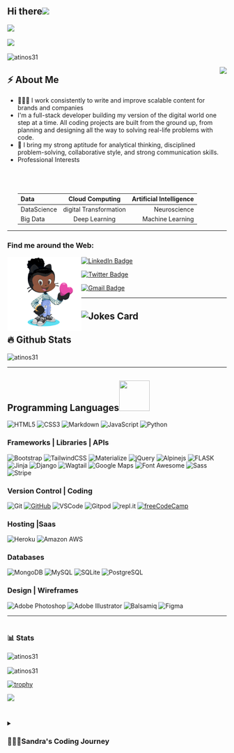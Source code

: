 
<h2 align="left">Hi there<img src ="https://raw.githubusercontent.com/MartinHeinz/MartinHeinz/master/wave.gif" width = 30px></h2>
<p align="left">
  <img width="250" src="https://media.giphy.com/media/jIgXf4hgbHCeKiXpvt/giphy.gif">
</p>


<!-- Animation Typing -->

<p align="left">
  <a href="https://github.com/DenverCoder1/readme-typing-svg"><img src="https://readme-typing-svg.demolab.com/?lines=I'm%20Sandra%20Atino;A%20Full-stack%20web%20developer;Experienced%20UI%2FUX%20Designer;2%2B%20years%20of%20coding%20experience;Always%20learning%20new%20things&font=Fira%20Code&center=true&width=440&height=45&color=f75c7e&vCenter=true&size=22&pause=1000" /></a>
</p>

<!-- Animation Typing: END -->

<!-- Profile Views -->

<p align="left">
  <img src="https://komarev.com/ghpvc/?username=atinos31&label=Profile%20views&color=0e75b6&style=flat" alt="atinos31" />
</p>



<!-- Profile Views: END -->

<!--Image Gif-->
<img  src="https://user-images.githubusercontent.com/105108549/190127191-945c97b4-f2e8-47fe-b1da-ff678d31c0ed.gif" height="290px" align="right" />

<!-- About me section -->

<h2>⚡️ About Me</h2>

<ul>
   <li>👩🏾‍💻 I work consistently to write and improve scalable content for brands and companies</li>

<li> I'm a full-stack developer building my version of the digital world one step at a time. All coding projects are built from the ground up, from planning and designing all the way to solving real-life problems with code.</li>

  
  <li>🔭  I bring my strong aptitude for analytical thinking, disciplined problem-solving, collaborative style, and strong communication skills.</a>
<li>Professional Interests

| Data       | Cloud Computing      | Artificial Intelligence |
| ------------- |:-------------:| -----:|
| DataScience    | digital Transformation | Neuroscience |
  | Big Data     | Deep Learning | Machine Learning |


</li>
  
</ul>


<!-- About me section: END -->

--------------------------


<h3 align="left">Find me around the Web:</h3>

<a href="https://github.com/Atinos31"><img align="left" width="170" height="170" src="Sandra-octocat-rotating.gif"></a>

  <p align="right">     
  <p><a href="https://www.linkedin.com/in/sandra-atino/"><img src="https://img.shields.io/badge/-atinos31%20-blue?style=plastic&amp;labelColor=blue&amp;logo=LinkedIn&amp;link=www.linkedin.com/in/sandra-atino-459a231a9" alt="LinkedIn Badge"></a> </p>
     <p>  <a href="https://twitter.com/atinos31/"><img src="https://img.shields.io/badge/-atinos31-informational?style=plastic&amp;labelColor=informational&amp;logo=Twitter&amp;link=https://twitter.com/atinos31" alt="Twitter Badge"></a></p>
    <p>         <a href="mailto:atinos31.dev@gmail.com"><img src="https://img.shields.io/badge/-Sandra%20Atino-fff?style=plastic&amp;labelColor=fff&amp;logo=Gmail&amp;link=mailto:atinos31.dev@gmail.com" alt="Gmail Badge"></a></p>

   </p>
 
---
<!-- Markdown -->

![Jokes Card](https://readme-jokes.vercel.app/api)
  ---------------------------
  
## :fire: Github Stats
<p><img align="center" src="https://github-readme-streak-stats.herokuapp.com/?user=atinos31&theme=highcontrast" alt="atinos31" />

</p>




-------------------------------------------------

 
## Programming Languages<img src="https://camo.githubusercontent.com/b0fa06ee100360ae8811a115c133de7848891e3b/68747470733a2f2f6769746875622e6769746875626173736574732e636f6d2f696d616765732f6d6f6e612d776869737065722e676966" width="70" height="70" />

![HTML5](https://img.shields.io/badge/HTML5%20-%23E34F26.svg?&style=for-the-badge&logo=HTML5&logoColor=FFFFFF)
![CSS3](https://img.shields.io/badge/CSS3%20-%231572B6.svg?&style=for-the-badge&logo=CSS3&logoColor=FFFFFF)
![Markdown](https://img.shields.io/badge/Markdown%20-%23000000.svg?&style=for-the-badge&logo=Markdown&logoColor=FFFFFF)
![JavaScript](https://img.shields.io/badge/JavaScript%20-%23323330.svg?&style=for-the-badge&logo=JavaScript&logoColor=F1BE32)
![Python](https://img.shields.io/badge/Python%20-%23004D7A.svg?&style=for-the-badge&logo=python&logoColor=ffdf76)


### Frameworks | Libraries | APIs
![Bootstrap](https://img.shields.io/badge/Bootstrap%20-%23563D7C.svg?&style=for-the-badge&logo=Bootstrap&logoColor=FFFFFF)
![TailwindCSS](https://img.shields.io/badge/TailwindCSS%20-%231D1D1D.svg?&style=for-the-badge&logo=TailwindCSS&logoColor=FFFFFFF)
![Materialize](https://img.shields.io/badge/Materialize%20-%23EE6E73.svg?&style=for-the-badge&logo=Materialize&logoColor=FFFFFF)
![jQuery](https://img.shields.io/badge/jQuery%20-%231E2E3B.svg?&style=for-the-badge&logo=jQuery&logoColor=21ACE2)
![Alpinejs](https://img.shields.io/badge/alpinejs%20-%23646EDE.svg?&style=for-the-badge&logo=alpinejs&logoColor=FFFFFF)
![FLASK](https://img.shields.io/badge/flask%20-%23563F7C.svg?&style=for-the-badge&logo=Flask&logoColor=FFFF00)
![Jinja](https://img.shields.io/badge/Jinja%20-%23000000.svg?&style=for-the-badge&logo=Jinja&logoColor=B41717)
![Django](https://img.shields.io/badge/Django%20-%23092E20.svg?&style=for-the-badge&logo=Django&logoColor=FFFFFF)
![Wagtail](https://img.shields.io/badge/Wagtail%20-%2300471b.svg?&style=for-the-badge&logo=Wagtail&logoColor=F1BE32)
![Google Maps](https://img.shields.io/badge/Google%20Maps%20-%234285F4.svg?&style=for-the-badge&logo=Google%20Maps&logoColor=FFFFFF)
![Font Awesome](https://img.shields.io/badge/Font%20Awesome%20-%23339AF0.svg?&style=for-the-badge&logo=Font%20Awesome&logoColor=FFFFFF)
![Sass](https://img.shields.io/badge/Sass%20-%23CC6699.svg?&style=for-the-badge&logo=Sass&logoColor=FFFFFF)
![Stripe](https://img.shields.io/badge/Stripe%20-%23646EDE.svg?&style=for-the-badge&logo=Stripe&logoColor=FFFFFF)

### Version Control | Coding

![Git](https://img.shields.io/badge/Git%20-%23302F2F.svg?&style=for-the-badge&logo=Git&logoColor=F05032)
[![GitHub](https://img.shields.io/badge/GitHub%20-%23181717.svg?&style=for-the-badge&logo=GitHub&logoColor=FFFFFF)](https://github.com/Atinos3)
![VSCode](https://img.shields.io/badge/VSCode%20-%232B2B30.svg?&style=for-the-badge&logo=Visual%20Studio%20Code&logoColor=007ACC)
![Gitpod](https://img.shields.io/badge/Gitpod%20-%231D1D1D.svg?&style=for-the-badge&logo=Gitpod&logoColor=FFFFFFF)
![repl.it](https://img.shields.io/badge/repl.it%20-%23101B30.svg?&style=for-the-badge&logo=repl.it&logoColor=93969C)
[![freeCodeCamp](https://img.shields.io/badge/freeCodeCamp%20-%2300471b.svg?&style=for-the-badge&logo=freeCodeCamp&logoColor=F1BE32)](https://www.freecodecamp.org/atinos31)

### Hosting |Saas
![Heroku](https://img.shields.io/badge/Heroku%20-%23430098.svg?&style=for-the-badge&logo=Heroku&logoColor=FFFFFF)
![Amazon AWS](https://img.shields.io/badge/Amazon%20AWS%20-%23232F3E.svg?&style=for-the-badge&logo=Amazon%20AWS&logoColor=FF9900)

### Databases

![MongoDB](https://img.shields.io/badge/MongoDB%20-%233F2E1E.svg?&style=for-the-badge&logo=MongoDB&logoColor=47A248)
![MySQL](https://img.shields.io/badge/MySQL%20-%2300758F.svg?&style=for-the-badge&logo=MySQL&logoColor=FFFFFF)
![SQLite](https://img.shields.io/badge/SQLite%20-%23003B57.svg?&style=for-the-badge&logo=SQLite&logoColor=FFFFFF)
![PostgreSQL](https://img.shields.io/badge/PostgreSQL%20-%23336791.svg?&style=for-the-badge&logo=PostgreSQL&logoColor=FFFFFF)


### Design | Wireframes
![Adobe Photoshop](https://img.shields.io/badge/Adobe%20Photoshop%20-%23001C25.svg?&style=for-the-badge&logo=Adobe%20Photoshop&logoColor=00C3F8)
![Adobe Illustrator](https://img.shields.io/badge/Adobe%20Illustrator%20-%23251200.svg?&style=for-the-badge&logo=Adobe%20Illustrator&logoColor=F87900)
![Balsamiq](https://img.shields.io/badge/Balsamiq%20-%23A60000.svg?&style=for-the-badge&logo=Balsamiq&logoColor=FFFFFF)
![Figma](https://img.shields.io/badge/Figma%20-%23251200.svg?&style=for-the-badge&logo=Balsamiq&logoColor=F87900)



----------------------------------------------------------------------------------------------------------------------------


#

### 📊 Stats

<p><img align="center" src="https://github-readme-stats.vercel.app/api/top-langs?username=atinos31&theme=highcontrast&show_icons=true&locale=en&layout=compact" alt="atinos31" /></p>


<p><img align="center" src="https://github-readme-stats.vercel.app/api?username=atinos31&theme=highcontrast&show_icons=true?" alt="atinos31" /></p>

[![trophy](https://github-profile-trophy.vercel.app/?username=atinos31&theme=onedark)](https://github.com/atinos31/github-profile-trophy)

 <p> <img src="https://media3.giphy.com/media/VTtANKl0beDFQRLDTh/giphy.gif?cid=ecf05e47fflbi8ttdsh5h3nbb0fhbbpspk5uzzszmc7ev84g&rid=giphy.gif&ct=g"></p>

#

<details>
 <summary><h3>👩🏾‍💻Sandra's Coding Journey</h3></summary>
 
   <p>I started my coding journey as a bootcamp student with a passion to learn everything I could about this programming world</p>
     <p>My experience includes working with a wide range of technologies such as Python, Django,Wagtail, Javascript, Alpinejs,JQuery, Rest APIs , Bootstrap , Tailwindcss, Materialize, CSS & HTML</p>
<p> I am also confortable working with  SQL(postgreSQL, SQLite, mySQL) & NoSQL(MongoDB) databases.</p>

  ---------------------------
  
 

### Born & Bred In:

![Uganda](https://cdn.countryflags.com/thumbs/uganda/flag-400.png)
---

### Currently Residing In:

![Belgium](https://cdn.countryflags.com/thumbs/belgium/flag-400.png)


... Code away!
